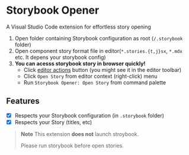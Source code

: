 # Storybook Opener

A Visual Studio Code extension for effortless story opening

1. Open folder containing Storybook configuration as root (`/.storybook` folder)
2. Open component story format file in editor(`*.stories.{t,j}sx`, `*.mdx` etc. It depens your storybook config)
3. **You can acesss storybook story in browser quickly!**
   - Click [editor actions](https://code.visualstudio.com/api/ux-guidelines/editor-actions) button (you might see it in the editor toolbar)
   - Click `Open Story` from editor context (right-click) menu
   - Run `Storybook Opener: Open Story` from command palette

## Features

- [x] Respects your Storybook configuration (in `.storybook` folder)
- [x] Respects your Story (titles, etc)

> **Note**
> This extension **does not** launch stroybook.
>
> Please run storybook before open stories.
